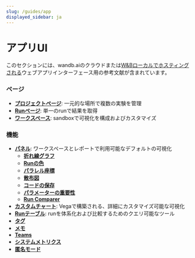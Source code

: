 ```yaml
---
slug: /guides/app
displayed_sidebar: ja
---
```


# アプリUI

このセクションには、wandb.aiのクラウドまたは[W&Bローカルでホスティングされる](../hosting/intro.md)ウェブアプリインターフェース用の参考文献が含まれています。

### ページ​

* [**プロジェクトページ**](pages/project-page.md): 一元的な場所で複数の実験を管理
* [**Runページ**](pages/run-page.md): 単一のrunで結果を取得
* [**ワークスペース**](pages/workspaces.md): sandboxで可視化を構成およびカスタマイズ

### 機能​

* [**パネル**](features/panels/intro.md): ワークスペースとレポートで利用可能なデフォルトの可視化
  * [**折れ線グラフ**](features/panels/line-plot/intro.md)
  * [**Runの色**](features/panels/run-colors.md)
  * [**パラレル座標**](features/panels/parallel-coordinates.md)
  * [**散布図**](features/panels/scatter-plot.md)
  * [**コードの保存**](features/panels/code.md)
  * [**パラメーターの重要性**](features/panels/parameter-importance.md)
  * [**Run Comparer**](features/panels/run-comparer.md)
* [**カスタムチャート**](features/custom-charts/intro.md): Vegaで構築される、詳細にカスタマイズ可能な可視化
* [**Runテーブル**](features/runs-table.md): runを体系化および比較するためのクエリ可能なツール
* [**タグ**](features/tags.md)
* [**メモ**](features/notes.md)
* [**Teams**](features/teams.md)
* [**システムメトリクス**](features/system-metrics.md)
* [**匿名モード**](features/anon.md)
